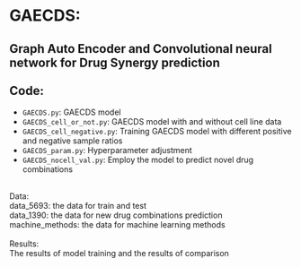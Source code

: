 GAECDS:<br>
==========
Graph Auto Encoder and Convolutional neural network for Drug Synergy prediction<br>
<br>
Code:<br>
----------
* `GAECDS.py`: GAECDS model<br>
* `GAECDS_cell_or_not.py`: GAECDS model with and without cell line data<br>
* `GAECDS_cell_negative.py`: Training GAECDS model with different positive and negative sample ratios<br>
* `GAECDS_param.py`: Hyperparameter adjustment<br>
* `GAECDS_nocell_val.py`: Employ the model to predict novel drug combinations<br>
<br>
Data:<br>
data_5693: the data for train and test<br>
data_1390: the data for new drug combinations prediction<br>
machine_methods: the data for machine learning methods<br>
<br>
Results:<br>
The results of model training and the results of comparison<br>
